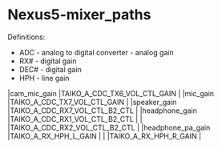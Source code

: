 # Nexus5-mixer_paths

Definitions:
- ADC    - analog to digital converter - analog gain
- RX#    - digital gain
- DEC#   - digital gain
- HPH    - line gain

|cam_mic_gain        |TAIKO_A_CDC_TX6_VOL_CTL_GAIN |
|mic_gain            |TAIKO_A_CDC_TX7_VOL_CTL_GAIN |
|speaker_gain        |TAIKO_A_CDC_RX7_VOL_CTL_B2_CTL |
|headphone_gain      |TAIKO_A_CDC_RX1_VOL_CTL_B2_CTL |
|                    |TAIKO_A_CDC_RX2_VOL_CTL_B2_CTL |
|headphone_pa_gain   |TAIKO_A_RX_HPH_L_GAIN |
|                    |TAIKO_A_RX_HPH_R_GAIN |

